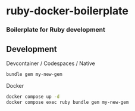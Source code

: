 # ruby-docker-boilerplate

### Boilerplate for Ruby development

## Development

Devcontainer / Codespaces / Native

```sh
bundle gem my-new-gem
```

Docker

```sh
docker compose up -d
docker compose exec ruby bundle gem my-new-gem
```
